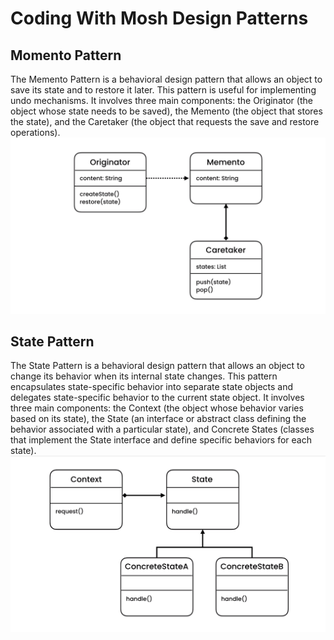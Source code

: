 # Coding With Mosh Design Patterns

## Momento Pattern
 The Memento Pattern is a behavioral design pattern that allows an object to save its state and to restore it later. This pattern is useful for implementing undo mechanisms. It involves three main components: the Originator (the object whose state needs to be saved), the Memento (the object that stores the state), and the Caretaker (the object that requests the save and restore operations).
 ![Memento Pattern UML Diagram](img/momento.png)

 ## State Pattern
 The State Pattern is a behavioral design pattern that allows an object to change its behavior when its internal state changes. This pattern encapsulates state-specific behavior into separate state objects and delegates state-specific behavior to the current state object. It involves three main components: the Context (the object whose behavior varies based on its state), the State (an interface or abstract class defining the behavior associated with a particular state), and Concrete States (classes that implement the State interface and define specific behaviors for each state).
  ![State Pattern UML Diagram](img/state.png)